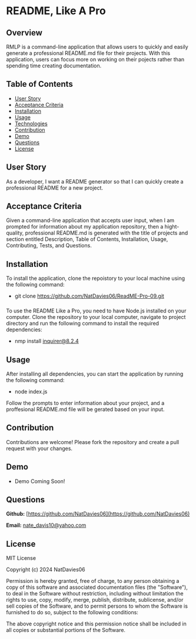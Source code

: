 # README, Like A Pro

## Overview

RMLP is a command-line application that allows users to quickly and easily generate a professional README.md file for their projects. With this application, users can focus more on working on their pojects rather than  spending time creating documentation.


## Table of Contents

- [User Story](#UserStory)
- [Acceptance Criteria](#AcceptanceCriteria)
- [Installation](#Installation)
- [Usage](#Usage)
- [Technologies](#Technologies)
- [Contribution](#Contribution)
- [Demo](#Demo)
- [Questions](#Questions)
- [License](#License)


## User Story

As a developer, I want a README generator so that I can quickly create a professional README for a new project.

## Acceptance Criteria

Given a command-line application that accepts user input, when I am prompted for information about my application repository, then a hight-quality, professional README.md is generated with the title of projects and section entitled Description, Table of Contents, Installation, Usage, Contributing, Tests, and Questions.

## Installation

To install the application, clone the repoistory to your local machine using the following command:

- git clone https://github.com/NatDavies06/ReadME-Pro-09.git

###
To use the README Like a Pro, you need to have Node.js installed on your computer. Clone the repository to your local computer, navigate to project directory and run the following command to install the required dependencies:

- nmp install inquirer@8.2.4

## Usage

After installing all dependencies, you can start the application by running the following command:

- node index.js

Follow the prompts to enter information about your project, and a proffesional README.md file will be gerated based on your input.

## Contribution

Contributions are welcome! Please fork the repository and create a pull request with your changes.

## Demo

* Demo Coming Soon!

## Questions

**Github:** [https://github.com/NatDavies06](https://github.com/NatDavies06)

**Email:** nate_davis10@yahoo.com

## License

MIT License

Copyright (c) 2024 NatDavies06

Permission is hereby granted, free of charge, to any person obtaining a copy
of this software and associated documentation files (the "Software"), to deal
in the Software without restriction, including without limitation the rights
to use, copy, modify, merge, publish, distribute, sublicense, and/or sell
copies of the Software, and to permit persons to whom the Software is
furnished to do so, subject to the following conditions:

The above copyright notice and this permission notice shall be included in all
copies or substantial portions of the Software.
